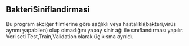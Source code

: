 ## BakteriSiniflandirmasi
Bu program akciğer filmlerine göre sağlıklı veya hastalıklı(bakteri,virüs ayrımı yapabilen) olup olmadığını yapay sinir ağı ile sınıflandırması yapılır.
Veri seti Test,Train,Validation olarak üç kısma ayrıldı.
